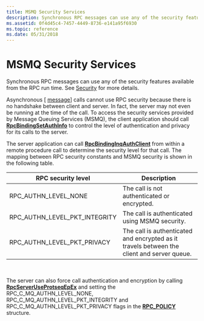 ```yaml
---
title: MSMQ Security Services
description: Synchronous RPC messages can use any of the security features available from the RPC run time. See Security for more details.
ms.assetid: 0f4d45c4-7457-4449-8736-e141a95f6930
ms.topic: reference
ms.date: 05/31/2018
---
```


# MSMQ Security Services

Synchronous RPC messages can use any of the security features available from the RPC run time. See [Security](security.md) for more details.

Asynchronous \[ [message](/windows/desktop/Midl/message)\] calls cannot use RPC security because there is no handshake between client and server. In fact, the server may not even be running at the time of the call. To access the security services provided by Message Queuing Services (MSMQ), the client application should call [**RpcBindingSetAuthInfo**](/windows/desktop/api/Rpcdce/nf-rpcdce-rpcbindingsetauthinfo) to control the level of authentication and privacy for its calls to the server.

The server application can call [**RpcBindingInqAuthClient**](/windows/desktop/api/Rpcdce/nf-rpcdce-rpcbindinginqauthclient) from within a remote procedure call to determine the security level for that call. The mapping between RPC security constants and MSMQ security is shown in the following table.



| RPC security level                | Description                                                                                |
|-----------------------------------|--------------------------------------------------------------------------------------------|
| RPC\_AUTHN\_LEVEL\_NONE           | The call is not authenticated or encrypted.                                                |
| RPC\_AUTHN\_LEVEL\_PKT\_INTEGRITY | The call is authenticated using MSMQ security.                                             |
| RPC\_AUTHN\_LEVEL\_PKT\_PRIVACY   | The call is authenticated and encrypted as it travels between the client and server queue. |



 

The server can also force call authentication and encryption by calling [**RpcServerUseProtseqEpEx**](/windows/desktop/api/Rpcdce/nf-rpcdce-rpcserveruseprotseqepex) and setting the RPC\_C\_MQ\_AUTHN\_LEVEL\_NONE, RPC\_C\_MQ\_AUTHN\_LEVEL\_PKT\_INTEGRITY and RPC\_C\_MQ\_AUTHN\_LEVEL\_PKT\_PRIVACY flags in the [**RPC\_POLICY**](/windows/desktop/api/Rpcdce/ns-rpcdce-rpc_policy) structure.

 

 
